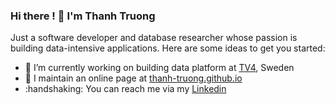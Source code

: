 ### Hi there ! 👋 I'm Thanh Truong

<!--
**Thanh-Truong/Thanh-Truong** is a ✨ _special_ ✨ repository because its `README.md` (this file) appears on your GitHub profile.

Here are some ideas to get you started:

- 🔭 I’m currently working on ...
- 🌱 I’m currently learning ...
- 👯 I’m looking to collaborate on ...
- 🤔 I’m looking for help with ...
- 💬 Ask me about ...
- 📫 How to reach me: ...
- 😄 Pronouns: ...
- ⚡ Fun fact: ...
-->

Just a software developer and database researcher whose passion is building data-intensive applications.
Here are some ideas to get you started:
- 🔭 I’m currently working on building data platform at [TV4](https://tv4.se), Sweden
- :newspaper: I maintain an online page at [thanh-truong.github.io](thanh-truong.github.io)
- :handshaking: You can reach me via my [Linkedin](https://www.linkedin.com/in/thanh-truong/)
